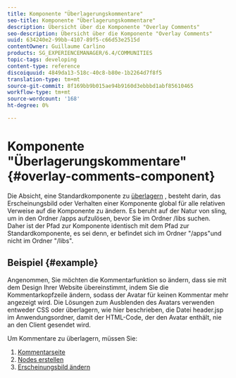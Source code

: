 ```yaml
---
title: Komponente "Überlagerungskommentare"
seo-title: Komponente "Überlagerungskommentare"
description: Übersicht über die Komponente "Overlay Comments"
seo-description: Übersicht über die Komponente "Overlay Comments"
uuid: 634240e2-99bb-4107-89f5-c66d53e2515d
contentOwner: Guillaume Carlino
products: SG_EXPERIENCEMANAGER/6.4/COMMUNITIES
topic-tags: developing
content-type: reference
discoiquuid: 4849da13-518c-40c8-b80e-1b2264d7f8f5
translation-type: tm+mt
source-git-commit: 8f169bb9b015ae94b9160d3ebbbd1abf85610465
workflow-type: tm+mt
source-wordcount: '168'
ht-degree: 0%

---
```



# Komponente &quot;Überlagerungskommentare&quot; {#overlay-comments-component}

Die Absicht, eine Standardkomponente zu [überlagern](client-customize.md#overlays) , besteht darin, das Erscheinungsbild oder Verhalten einer Komponente global für alle relativen Verweise auf die Komponente zu ändern. Es beruht auf der Natur von sling, um in den Ordner /apps aufzulösen, bevor Sie im Ordner /libs suchen. Daher ist der Pfad zur Komponente identisch mit dem Pfad zur Standardkomponente, es sei denn, er befindet sich im Ordner &quot;/apps&quot;und nicht im Ordner &quot;/libs&quot;.

## Beispiel {#example}

Angenommen, Sie möchten die Kommentarfunktion so ändern, dass sie mit dem Design Ihrer Website übereinstimmt, indem Sie die Kommentarkopfzeile ändern, sodass der Avatar für keinen Kommentar mehr angezeigt wird. Die Lösungen zum Ausblenden des Avatars verwenden entweder CSS oder überlagern, wie hier beschrieben, die Datei header.jsp im Anwendungsordner, damit der HTML-Code, der den Avatar enthält, nie an den Client gesendet wird.

Um Kommentare zu überlagern, müssen Sie:

1. [Kommentarseite](overlay-create-comments-page.md)
1. [Nodes erstellen](overlay-create-nodes.md)
1. [Erscheinungsbild ändern](overlay-alter-appearance.md)

